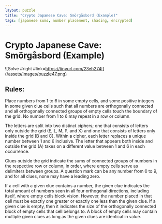 ```yaml
---
layout: puzzle
title: "Crypto Japanese Cave: Smörgåsbord (Example)"
tags: [japanese sums, number placement, shading, encrypted]
---
```


# Crypto Japanese Cave: Smörgåsbord (Example)

![Solve #right #link=https://tinyurl.com/23eh274t](/assets/images/puzzle47.png)

## Rules:

Place numbers from 1 to 6 in some empty cells, and some positive integers in some given clue cells such that all numbers are orthogonally connected and all orthogonally connected groups of empty cells touch the boundary of the grid. No number from 1 to 6 may repeat in a row or column.

The letters are split into two distinct ciphers; one that consists of letters only outside the grid (E, L, M, P, and X) and one that consists of letters only inside the grid (B and C). Within a cipher, each letter replaces a unique number between 1 and 6 inclusive. The letter that appears both inside and outside the grid (A) takes on a different value between 1 and 6 in each occurrence.

Clues outside the grid indicate the sums of connected groups of numbers in the respective row or column, in order, where empty cells serve as delimiters between groups. A question mark can be any number from 0 to 9, and for all clues, none may have a leading zero.

If a cell with a given clue contains a number, the given clue indicates the total amount of numbers seen in all four orthogonal directions, including itself, where empty cells block vision. However, the number placed in that cell must be exactly one greater or exactly one less than the given clue. If a given clue is empty, then it indicates the size of the orthogonally connected block of empty cells that cell belongs to. A block of empty cells may contain multiple given clues as long as the given clues are identical in value. 
